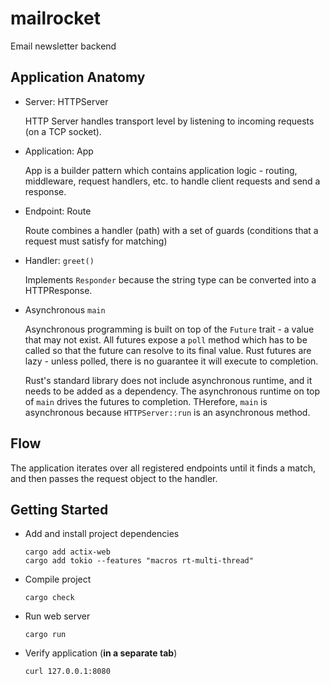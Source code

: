# mailrocket

Email newsletter backend

## Application Anatomy

+ Server: HTTPServer

  HTTP Server handles transport level by listening to incoming requests (on a TCP socket).

+ Application: App

  App is a builder pattern which contains application logic - routing, middleware, request handlers, etc. to handle client requests and send a response.

+ Endpoint: Route

  Route combines a handler (path) with a set of guards (conditions that a request must satisfy for matching)

+ Handler: `greet()`

  Implements `Responder` because the string type can be converted into a HTTPResponse.

+ Asynchronous `main`

  Asynchronous programming is built on top of the `Future` trait - a value that may not exist. All futures expose a `poll` method which has to be called so that the future can resolve to its final value. Rust futures are lazy - unless polled, there is no guarantee it will execute to completion.

  Rust's standard library does not include asynchronous runtime, and it needs to be added as a dependency. The asynchronous runtime on top of `main` drives the futures to completion. THerefore, `main` is asynchronous because `HTTPServer::run` is an asynchronous method.

## Flow

The application iterates over all registered endpoints until it finds a match, and then passes the request object to the handler.

## Getting Started

+ Add and install project dependencies

  ```
  cargo add actix-web
  cargo add tokio --features "macros rt-multi-thread"
  ```

+ Compile project

  ```
  cargo check
  ```

+ Run web server

  ```
  cargo run
  ```

+ Verify application (**in a separate tab**)

  ```
  curl 127.0.0.1:8080
  ```
